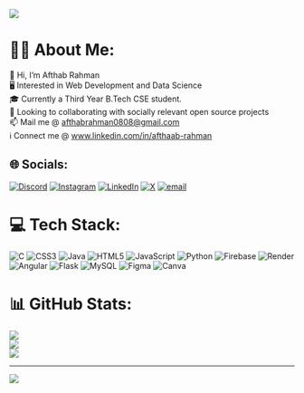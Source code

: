 ![](https://github-readme-stats.vercel.app/api?username=4fthaab&theme=dark&hide_border=false&include_all_commits=false&count_private=false&cache_bust=1)

# 👋🏻 About Me:
👋 Hi, I’m Afthab Rahman<br>🖥️ Interested in Web Development and Data Science<br>🎓 Currently a Third Year B.Tech CSE student.<br>🔗 Looking to collaborating with socially relevant open source projects<br>📫 Mail me @ afthabrahman0808@gmail.com<br>ℹ️ Connect me @ www.linkedin.com/in/afthaab-rahman


## 🌐 Socials:
[![Discord](https://img.shields.io/badge/Discord-%237289DA.svg?logo=discord&logoColor=white)](https://discord.gg/4fthaab) [![Instagram](https://img.shields.io/badge/Instagram-%23E4405F.svg?logo=Instagram&logoColor=white)](https://instagram.com/afthaabrahman) [![LinkedIn](https://img.shields.io/badge/LinkedIn-%230077B5.svg?logo=linkedin&logoColor=white)](https://linkedin.com/in/afthaab-rahman) [![X](https://img.shields.io/badge/X-black.svg?logo=X&logoColor=white)](https://x.com/afthaabrahman) [![email](https://img.shields.io/badge/Email-D14836?logo=gmail&logoColor=white)](mailto:afthabrahman0808@gmail.com) 

# 💻 Tech Stack:
![C](https://img.shields.io/badge/c-%2300599C.svg?style=for-the-badge&logo=c&logoColor=white) ![CSS3](https://img.shields.io/badge/css3-%231572B6.svg?style=for-the-badge&logo=css3&logoColor=white) ![Java](https://img.shields.io/badge/java-%23ED8B00.svg?style=for-the-badge&logo=openjdk&logoColor=white) ![HTML5](https://img.shields.io/badge/html5-%23E34F26.svg?style=for-the-badge&logo=html5&logoColor=white) ![JavaScript](https://img.shields.io/badge/javascript-%23323330.svg?style=for-the-badge&logo=javascript&logoColor=%23F7DF1E) ![Python](https://img.shields.io/badge/python-3670A0?style=for-the-badge&logo=python&logoColor=ffdd54) ![Firebase](https://img.shields.io/badge/firebase-%23039BE5.svg?style=for-the-badge&logo=firebase) ![Render](https://img.shields.io/badge/Render-%46E3B7.svg?style=for-the-badge&logo=render&logoColor=white) ![Angular](https://img.shields.io/badge/angular-%23DD0031.svg?style=for-the-badge&logo=angular&logoColor=white) ![Flask](https://img.shields.io/badge/flask-%23000.svg?style=for-the-badge&logo=flask&logoColor=white) ![MySQL](https://img.shields.io/badge/mysql-4479A1.svg?style=for-the-badge&logo=mysql&logoColor=white) ![Figma](https://img.shields.io/badge/figma-%23F24E1E.svg?style=for-the-badge&logo=figma&logoColor=white) ![Canva](https://img.shields.io/badge/Canva-%2300C4CC.svg?style=for-the-badge&logo=Canva&logoColor=white)
# 📊 GitHub Stats:
![](https://github-readme-stats.vercel.app/api?username=4fthaab&theme=dark&hide_border=false&include_all_commits=false&count_private=false)<br/>
![](https://nirzak-streak-stats.vercel.app/?user=4fthaab&theme=dark&hide_border=false)<br/>
![](https://github-readme-stats.vercel.app/api/top-langs/?username=4fthaab&theme=dark&hide_border=false&include_all_commits=false&count_private=false&layout=compact)

---
[![](https://visitcount.itsvg.in/api?id=4fthaab&icon=0&color=0)](https://visitcount.itsvg.in)

<!-- Proudly created with GPRM ( https://gprm.itsvg.in ) -->
